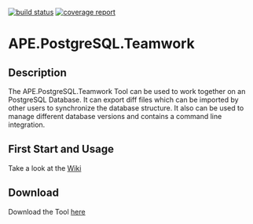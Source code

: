 [![build status](https://gitlab.ape-engineering.de/IT/APE.PostgreSQL.Teamwork/badges/master/build.svg)](https://gitlab.ape-engineering.de/IT/APE.PostgreSQL.Teamwork/commits/master)
[![coverage report](https://gitlab.ape-engineering.de/IT/APE.PostgreSQL.Teamwork/badges/master/coverage.svg)](https://gitlab.ape-engineering.de/IT/APE.PostgreSQL.Teamwork/commits/master)

# APE.PostgreSQL.Teamwork
## Description
The APE.PostgreSQL.Teamwork Tool can be used to work together on an PostgreSQL Database. It can export diff files which can be imported by other users to synchronize the database structure. It also can be used to manage different database versions and contains a command line integration.

## First Start and Usage
Take a look at the [Wiki](https://github.com/DanielBretzigheimer/APE.PostgreSQL.Teamwork/wiki)

## Download
Download the Tool [here](https://drive.google.com/file/d/0B38NBwtZxVHweXIzdTNWWnhaU0E/view)
